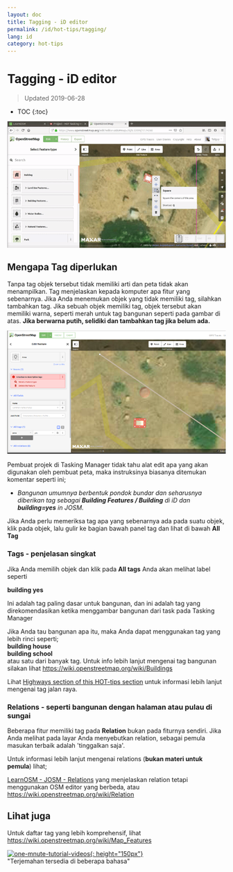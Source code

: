 ```yaml
---
layout: doc
title: Tagging - iD editor
permalink: /id/hot-tips/tagging/
lang: id
category: hot-tips
---
```


Tagging - iD editor
============

> Updated 2019-06-28

- TOC
{:toc}

![tagging][]


Mengapa Tag diperlukan
-------------------

Tanpa tag objek tersebut tidak memiliki arti dan peta tidak akan menampilkan. Tag menjelaskan kepada komputer apa fitur yang sebenarnya. Jika Anda menemukan objek yang tidak memiliki tag, silahkan tambahkan tag. Jika sebuah objek memiliki tag, objek tersebut akan memiliki warna, seperti merah untuk tag bangunan seperti pada gambar di atas. **Jika berwarna putih, selidiki dan tambahkan tag jika belum ada.**  

![tagged-building][]  

Pembuat projek di Tasking Manager tidak tahu alat edit apa yang akan digunakan oleh pembuat peta, maka instruksinya biasanya ditemukan komentar seperti ini;  

- *Bangunan umumnya berbentuk pondok bundar dan seharusnya diberikan tag sebagai **Building Features / Building** di iD dan **building=yes** in JOSM.*  

Jika Anda perlu memeriksa tag apa yang sebenarnya ada pada suatu objek, klik pada objek, lalu gulir ke bagian bawah panel tag dan lihat di bawah **All Tag**

### Tags - penjelasan singkat ###

Jika Anda memilih objek dan klik pada **All tags** Anda akan melihat label seperti   

**building yes**  

Ini adalah tag paling dasar untuk bangunan, dan ini adalah tag yang direkomendasikan ketika menggambar bangunan dari task pada Tasking Manager  

Jika Anda tau bangunan apa itu, maka Anda dapat menggunakan tag yang lebih rinci seperti;  
  **building house**  
  **building school**  
atau satu dari banyak tag. Untuk info lebih lanjut mengenai tag bangunan silakan lihat <https://wiki.openstreetmap.org/wiki/Buildings>  

Lihat [Highways section of this HOT-tips section](/en/hot-tips/highways/) untuk informasi lebih lanjut mengenai tag jalan raya.  

### Relations - seperti bangunan dengan halaman atau pulau di sungai ###

Beberapa fitur memiliki tag pada **Relation** bukan pada fiturnya sendiri. Jika Anda melihat pada layar Anda menyebutkan relation, sebagai pemula masukan terbaik adalah 'tinggalkan saja'.  

Untuk informasi lebih lanjut mengenai relations (**bukan materi untuk pemula**) lihat;  

[LearnOSM - JOSM - Relations](/id/josm/josm-relations/) yang menjelaskan relation tetapi menggunakan OSM editor yang berbeda, atau  
<https://wiki.openstreetmap.org/wiki/Relation>

Lihat juga  
---------

Untuk daftar tag yang lebih komprehensif, lihat <https://wiki.openstreetmap.org/wiki/Map_Features>  

[![one-mnute-tutorial-videos]{: height="150px"}](https://www.youtube.com/playlist?list=PLb9506_-6FMHZ3nwn9heri3xjQKrSq1hN "Humanitarian OpenStreetMap Team - Video Tutorial dalam Satu Menit")  
"Terjemahan tersedia di beberapa bahasa"  





[tagging]:/images/hot-tips/tagging.gif
[keymon]:/images/hot-tips/keymon.png
[tagged-building]:/images/hot-tips/tagged-building.png
[one-mnute-tutorial-videos]: /images/hot-tips/one-mnute-tutorial-videos.png "Satu menit Video Tutorial oleh Humanitarian OpenStreetMap Team"